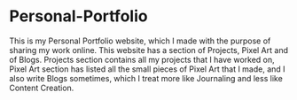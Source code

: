 # Personal-Portfolio

This is my Personal Portfolio website, which I made with the purpose of sharing my work online.
This website has a section of Projects, Pixel Art and of Blogs.
Projects section contains all my projects that I have worked on, Pixel Art section has listed all the small pieces of Pixel Art that I made, and I also write Blogs sometimes, which I treat more like Journaling and less like Content Creation.